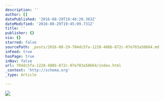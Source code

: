 ```yaml
---
description: ''
author: []
datePublished: '2016-08-29T19:46:20.363Z'
dateModified: '2016-08-29T19:45:09.731Z'
title: ''
publisher: {}
via: {}
starred: false
sourcePath: _posts/2016-08-29-704dc5fa-1228-488b-872c-07e703a58664.md
inFeed: true
hasPage: true
inNav: false
url: 704dc5fa-1228-488b-872c-07e703a58664/index.html
_context: 'http://schema.org'
_type: Article

---
```

![](https://the-grid-user-content.s3-us-west-2.amazonaws.com/9493f707-3bbb-4bd4-9120-3984c36147c5.jpg)